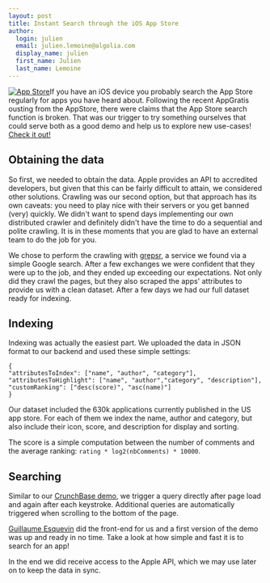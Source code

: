 ```yaml
---
layout: post
title: Instant Search through the iOS App Store
author:
  login: julien
  email: julien.lemoine@algolia.com
  display_name: julien
  first_name: Julien
  last_name: Lemoine
---
```


[![App Store][1]](http://www.algolia.com/demo/appstore/)If
you have an iOS device you probably search the App Store regularly for apps
you have heard about. Following the recent AppGratis ousting from the
AppStore, there were claims that the App Store search function is broken. That
was our trigger to try something ourselves that could serve both as a good
demo and help us to explore new use-cases! [Check it
out!][2]

## Obtaining the data

So first, we needed to obtain the data. Apple provides an API to accredited
developers, but given that this can be fairly difficult to attain, we
considered other solutions. Crawling was our second option, but that approach
has its own caveats: you need to play nice with their servers or you get
banned (very) quickly. We didn't want to spend days implementing our own
distributed crawler and definitely didn't have the time to do a sequential and
polite crawling. It is in these moments that you are glad to have an external
team to do the job for you.

We chose to perform the crawling with [grepsr][3], a
service we found via a simple Google search. After a few exchanges we were
confident that they were up to the job, and they ended up exceeding our
expectations. Not only did they crawl the pages, but they also scraped the
apps' attributes to provide us with a clean dataset. After a few days we had
our full dataset ready for indexing.

## Indexing

Indexing was actually the easiest part. We uploaded the data in JSON format to
our backend and used these simple settings:

    
    {
    "attributesToIndex": ["name", "author", "category"],
    "attributesToHighlight": ["name", "author","category", "description"],
    "customRanking": ["desc(score)", "asc(name)"]
    }

Our dataset included the 630k applications currently published in the US app
store. For each of them we index the name, author and category, but also
include their icon, score, and description for display and sorting.

The score is a simple computation between the number of comments and the
average ranking: `rating * log2(nbComments) * 10000`.

## Searching

Similar to our [CrunchBase demo][4], we trigger a query directly after page load and again after each
keystroke. Additional queries are automatically triggered when scrolling to
the bottom of the page.

[Guillaume Esquevin][5] did the front-end for us
and a first version of the demo was up and ready in no time. Take a look at
how simple and fast it is to search for an app!

In the end we did receive access to the Apple API, which we may use later on
to keep the data in sync.


[1]: /algoliasearch-jekyll-hyde/assets/appstore.jpg
[2]: http://www.algolia.com/demo/appstore/
[3]: http://www.grepsr.com
[4]: http://blog.algolia.com/instant-search-on-crunchbase/
[5]: http://platypus-creation.com
